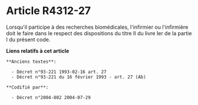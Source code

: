 # Article R4312-27

Lorsqu'il participe à des recherches biomédicales, l'infirmier ou l'infirmière doit le faire dans le respect des dispositions
du titre II du livre Ier de la partie I du présent code.

**Liens relatifs à cet article**

	**Anciens textes**:

	  - Décret n°93-221 1993-02-16 art. 27
	  - Décret n°93-221 du 16 février 1993 - art. 27 (Ab)

	**Codifié par**:

	  - Décret n°2004-802 2004-07-29
